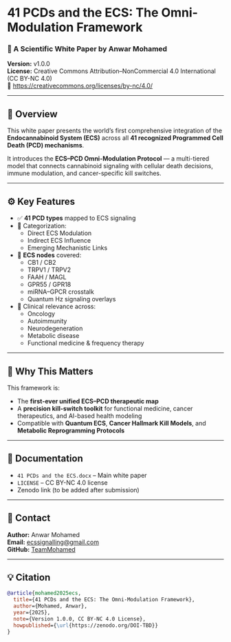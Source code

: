 # 41 PCDs and the ECS: The Omni-Modulation Framework

### 🔬 A Scientific White Paper by Anwar Mohamed  
**Version:** v1.0.0  
**License:** Creative Commons Attribution–NonCommercial 4.0 International (CC BY-NC 4.0)  
🔗 https://creativecommons.org/licenses/by-nc/4.0/

---

## 🧬 Overview

This white paper presents the world’s first comprehensive integration of the **Endocannabinoid System (ECS)** across all **41 recognized Programmed Cell Death (PCD) mechanisms**.

It introduces the **ECS–PCD Omni-Modulation Protocol** — a multi-tiered model that connects cannabinoid signaling with cellular death decisions, immune modulation, and cancer-specific kill switches.

---

## ⚙️ Key Features

- ✅ **41 PCD types** mapped to ECS signaling
- 🧩 Categorization:  
  - Direct ECS Modulation  
  - Indirect ECS Influence  
  - Emerging Mechanistic Links
- 🔗 **ECS nodes** covered:  
  - CB1 / CB2  
  - TRPV1 / TRPV2  
  - FAAH / MAGL  
  - GPR55 / GPR18  
  - miRNA–GPCR crosstalk  
  - Quantum Hz signaling overlays  
- 🧠 Clinical relevance across:  
  - Oncology  
  - Autoimmunity  
  - Neurodegeneration  
  - Metabolic disease  
  - Functional medicine & frequency therapy

---

## 🧠 Why This Matters

This framework is:
- The **first-ever unified ECS–PCD therapeutic map**
- A **precision kill-switch toolkit** for functional medicine, cancer therapeutics, and AI-based health modeling
- Compatible with **Quantum ECS**, **Cancer Hallmark Kill Models**, and **Metabolic Reprogramming Protocols**

---

## 📄 Documentation

- `41 PCDs and the ECS.docx` – Main white paper
- `LICENSE` – CC BY-NC 4.0 license
- Zenodo link (to be added after submission)

---

## 📧 Contact

**Author:** Anwar Mohamed  
**Email:** ecssignalling@gmail.com  
**GitHub:** [TeamMohamed](https://github.com/TeamMohamed)

---

## 💡 Citation

```bibtex
@article{mohamed2025ecs,
  title={41 PCDs and the ECS: The Omni-Modulation Framework},
  author={Mohamed, Anwar},
  year={2025},
  note={Version 1.0.0, CC BY-NC 4.0 License},
  howpublished={\url{https://zenodo.org/DOI-TBD}}
}
